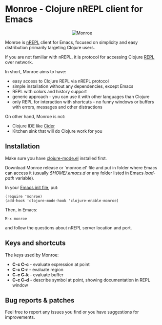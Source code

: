 # Monroe - Clojure nREPL client for Emacs

<p align="center">
<img src="https://raw.github.com/sanel/monroe/master/images/shot.png"
     alt="Monroe" title="Monroe screenshot">
</p>

Monroe is [nREPL](https://github.com/clojure/tools.nrepl) client for
Emacs, focused on simplicity and easy distribution primarily targeting
Clojure users.

If you are not familiar with nREPL, it is protocol for accessing
Clojure [REPL](http://en.wikipedia.org/wiki/Read-eval-print_loop) over network.

In short, Monroe aims to have:

* easy access to Clojure REPL via nREPL protocol
* simple installation without any dependencies, except Emacs
* REPL with colors and history support
* generic approach - you can use it with other languages than Clojure
* only REPL for interaction with shortcuts - no funny windows or buffers with errors,
  messages and other distractions

On other hand, Monroe is not:

* Clojure IDE like [Cider](https://github.com/clojure-emacs/cider)
* Kitchen sink that will do Clojure work for you

## Installation

Make sure you have
[clojure-mode.el](https://github.com/clojure-emacs/clojure-mode/blob/master/clojure-mode.el)
installed first.

Download Monroe release or 'monroe.el' file and put in folder where
Emacs can access it (usually *$HOME/.emacs.d* or any folder listed in
Emacs *load-path* variable).

In your
[Emacs init file](https://www.gnu.org/software/emacs/manual/html_node/emacs/Init-File.html),
put:

```
(require 'monroe)
(add-hook 'clojure-mode-hook 'clojure-enable-monroe)
```

Then, in Emacs:

```
M-x monroe
```

and follow the questions about nREPL server location and port.

## Keys and shortcuts

The keys used by Monroe:

* **C-c C-c** - evaluate expression at point
* **C-c C-r** - evaluate region
* **C-c C-k** - evaluate buffer
* **C-c C-d** - describe symbol at point, showing documentation in REPL window

## Bug reports & patches

Feel free to report any issues you find or you have suggestions for improvements.
